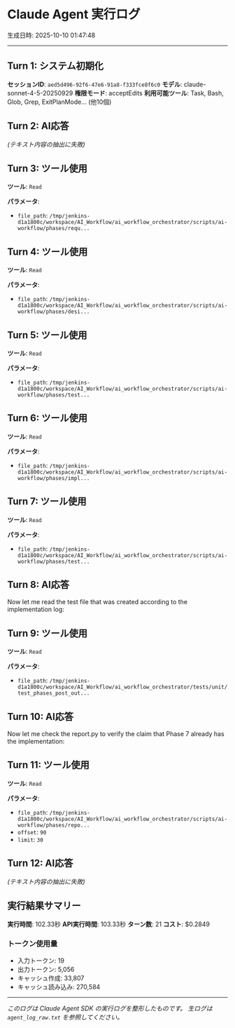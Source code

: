 # Claude Agent 実行ログ

生成日時: 2025-10-10 01:47:48

---

## Turn 1: システム初期化

**セッションID**: `aed5d496-92f6-47e6-91a8-f333fce8f6c0`
**モデル**: claude-sonnet-4-5-20250929
**権限モード**: acceptEdits
**利用可能ツール**: Task, Bash, Glob, Grep, ExitPlanMode... (他10個)

## Turn 2: AI応答

*(テキスト内容の抽出に失敗)*

## Turn 3: ツール使用

**ツール**: `Read`

**パラメータ**:
- `file_path`: `/tmp/jenkins-d1a1800c/workspace/AI_Workflow/ai_workflow_orchestrator/scripts/ai-workflow/phases/requ...`

## Turn 4: ツール使用

**ツール**: `Read`

**パラメータ**:
- `file_path`: `/tmp/jenkins-d1a1800c/workspace/AI_Workflow/ai_workflow_orchestrator/scripts/ai-workflow/phases/desi...`

## Turn 5: ツール使用

**ツール**: `Read`

**パラメータ**:
- `file_path`: `/tmp/jenkins-d1a1800c/workspace/AI_Workflow/ai_workflow_orchestrator/scripts/ai-workflow/phases/test...`

## Turn 6: ツール使用

**ツール**: `Read`

**パラメータ**:
- `file_path`: `/tmp/jenkins-d1a1800c/workspace/AI_Workflow/ai_workflow_orchestrator/scripts/ai-workflow/phases/impl...`

## Turn 7: ツール使用

**ツール**: `Read`

**パラメータ**:
- `file_path`: `/tmp/jenkins-d1a1800c/workspace/AI_Workflow/ai_workflow_orchestrator/scripts/ai-workflow/phases/test...`

## Turn 8: AI応答

Now let me read the test file that was created according to the implementation log:

## Turn 9: ツール使用

**ツール**: `Read`

**パラメータ**:
- `file_path`: `/tmp/jenkins-d1a1800c/workspace/AI_Workflow/ai_workflow_orchestrator/tests/unit/test_phases_post_out...`

## Turn 10: AI応答

Now let me check the report.py to verify the claim that Phase 7 already has the implementation:

## Turn 11: ツール使用

**ツール**: `Read`

**パラメータ**:
- `file_path`: `/tmp/jenkins-d1a1800c/workspace/AI_Workflow/ai_workflow_orchestrator/scripts/ai-workflow/phases/repo...`
- `offset`: `90`
- `limit`: `30`

## Turn 12: AI応答

*(テキスト内容の抽出に失敗)*

## 実行結果サマリー

**実行時間**: 102.33秒
**API実行時間**: 103.33秒
**ターン数**: 21
**コスト**: $0.2849

### トークン使用量
- 入力トークン: 19
- 出力トークン: 5,056
- キャッシュ作成: 33,807
- キャッシュ読み込み: 270,584

---

*このログは Claude Agent SDK の実行ログを整形したものです。*
*生ログは `agent_log_raw.txt` を参照してください。*